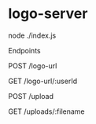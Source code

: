 # logo-server

node ./index.js

Endpoints

POST /logo-url

GET /logo-url/:userId

POST /upload

GET /uploads/:filename
